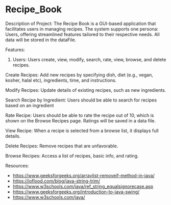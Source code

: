 # Recipe_Book
Description of Project:
The Recipe Book is a GUI-based application that facilitates users in managing recipes. The system supports one persona: Users, offering streamlined features tailored to their respective needs. All data will be stored in the dataFile.

Features:
1. Users: Users create, view, modify, search, rate, view, browse, and delete recipes.

Create Recipes: Add new recipes by specifying dish, diet (e.g., vegan, kosher, halal etc), ingredients, time, and instructions.

Modify Recipes: Update details of existing recipes, such as new ingredients.

Search Recipe by Ingredient: Users should be able to search for recipes based on an ingredient

Rate Recipe: Users should be able to rate the recipe out of 10, which is shown on the Browse Recipes page. Ratings will be saved in a data file.

View Recipe: When a recipe is selected from a browse list, it displays full details. 

Delete Recipes: Remove recipes that are unfavorable.

Browse Recipes: Access a list of recipes, basic info, and rating.

Resources: 
- https://www.geeksforgeeks.org/arraylist-removeif-method-in-java/
- https://ioflood.com/blog/java-string-trim/
- https://www.w3schools.com/java/ref_string_equalsignorecase.asp
- https://www.geeksforgeeks.org/introduction-to-java-swing/
- https://www.w3schools.com/java/
